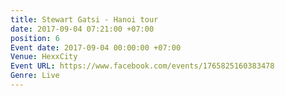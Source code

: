 ```yaml
---
title: Stewart Gatsi - Hanoi tour
date: 2017-09-04 07:21:00 +07:00
position: 6
Event date: 2017-09-04 00:00:00 +07:00
Venue: HexxCity
Event URL: https://www.facebook.com/events/1765825160383478
Genre: Live
---
```


